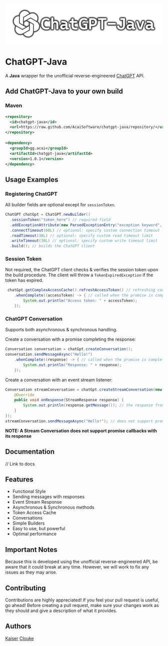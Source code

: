 ![](./media/logo.png)
# ChatGPT-Java
A **Java** wrapper for the unofficial reverse-engineered [ChatGPT](https://chat.openai.com/) API.

## Add ChatGPT-Java to your own build
### Maven
```xml
<repository>
  <id>chatgpt-java</id>
  <url>https://raw.github.com/AcaiSoftware/chatgpt-java/repository/</url>
</repository>

<dependency>
  <groupId>gg.acai</groupId>
  <artifactId>chatgpt-java</artifactId>
  <version>1.0.1</version>
</dependency>
```

## Usage Examples
### Registering ChatGPT
All builder fields are optional except for ``sessionToken``.
```java
ChatGPT chatGpt = ChatGPT.newBuilder()
  .sessionToken("token_here") // required field
  .addExceptionAttribute(new ParsedExceptionEntry("exception keyword", Exception.class)) // optional: adds an exception attribute
  .connectTimeout(60L) // optional: specify custom connection timeout limit
  .readTimeout(30L) // optional: specify custom read timeout limit
  .writeTimeout(30L) // optional: specify custom write timeout limit
  .build(); // builds the ChatGPT client
```

### Session Token
Not required, the ChatGPT client checks & verifies the session token upon the build procedure.
The client will throw a `TokenExpiredException` if the token has expired.
```java
 chatGpt.getComplexAccessCache().refreshAccessToken() // refreshing cache and verifies session token
    .whenComplete((accessToken) -> { // called when the promise is completed, not required
        System.out.println("Access token: " + accessToken);
    });
```

### ChatGPT Conversation
Supports both asynchronous & synchronous handling.

Create a conversation with a promise completing the response:
```java
Conversation conversation = chatGpt.createConversation();
conversation.sendMessageAsync("Hello!")
    .whenComplete((response) -> { // called when the promise is completed with its response
        System.out.println("Response: " + response);
    });
```

Create a conversation with an event stream listener:
```java
Conversation streamConversation = chatGpt.createStreamConversation(new StreamResponseListener() {
    @Override
    public void onResponse(StreamResponse response) {
        System.out.println(response.getMessage()); // the response from the event stream
    }
});
streamConversation.sendMessageAsync("Hello!"); // does not support promise callbacks
```
**NOTE: A Stream Conversation does not support promise callbacks with its response**

## Documentation
// Link to docs

## Features
* Functional Style
* Sending messages with responses
* Event Stream Response
* Asynchronous & Synchronous methods
* Token Access Cache
* Conversations
* Simple Builders
* Easy to use, but powerful
* Optimal performance

## Important Notes
Because this is developed using the unofficial reverse-engineered API, be aware that it could break at any time.
However, we will work to fix any issues as they may arise.

## Contributing
Contributions are highly appreciated! If you feel your pull request is useful, go ahead!
Before creating a pull request, make sure your changes work as they should and give a description of what it provides.

## Authors
[Kaiser](https://github.com/KaiserBloo)
[Clouke](https://github.com/Clouke)
